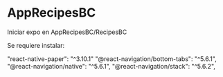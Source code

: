# AppRecipesBC
Iniciar expo en AppRecipesBC/RecipesBC

Se requiere instalar:

"react-native-paper": "^3.10.1"
"@react-navigation/bottom-tabs": "^5.6.1",
"@react-navigation/native": "^5.6.1",
"@react-navigation/stack": "^5.6.2",
